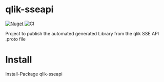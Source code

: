 # qlik-sseapi
[![Nuget](https://img.shields.io/nuget/v/qlik-sseapi.svg)](https://www.nuget.org/packages/qlik-sseapi)
![CI](https://github.com/q-masters/qlik-sseapi/workflows/CI/badge.svg)

Project to publish the automated generated Library from the qlik SSE API .proto file

# Install 

Install-Package qlik-sseapi
